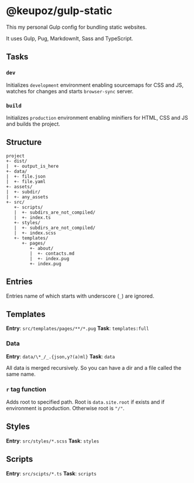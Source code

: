 # @keupoz/gulp-static

This my personal Gulp config for bundling static websites.

It uses Gulp, Pug, MarkdownIt, Sass and TypeScript.

## Tasks

### `dev`

Initializes `development` environment enabling sourcemaps for CSS and JS, watches for changes and starts `browser-sync` server.

### `build`

Initializes `production` environment enabling minifiers for HTML, CSS and JS and builds the project.

## Structure

```
project
+- dist/
|  +- output_is_here
+- data/
|  +- file.json
|  +- file.yaml
+- assets/
|  +- subdir/
|  +- any_assets
+- src/
   +- scripts/
   |  +- subdirs_are_not_compiled/
   |  +- index.ts
   +- styles/
   |  +- subdirs_are_not_compiled/
   |  +- index.scss
   +- templates/
      +- pages/
         +- about/
         |  +- contacts.md
         |  +- index.pug
         +- index.pug
```

## Entries

Entries name of which starts with underscore (`_`) are ignored.

## Templates

**Entry**: `src/templates/pages/**/*.pug`
**Task**: `templates:full`

### Data

**Entry**: `data/\*_/_.{json,y?(a)ml}`
**Task**: `data`

All data is merged recursively. So you can have a dir and a file called the same name.

### `r` tag function
Adds root to specified path. Root is `data.site.root` if exists and if environment is production. Otherwise root is `"/"`.

## Styles

**Entry**: `src/styles/*.scss`
**Task**: `styles`

## Scripts

**Entry**: `src/scipts/*.ts`
**Task**: `scripts`
